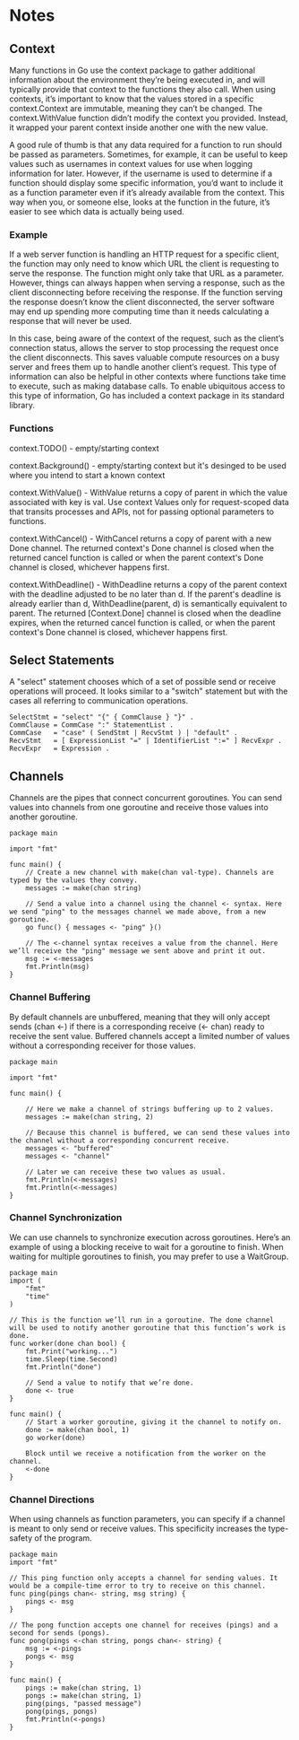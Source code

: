 # Notes

## Context
Many functions in Go use the context package to gather additional information about the environment they’re being executed in, and will typically provide that context to the functions they also call. When using contexts, it’s important to know that the values stored in a specific context.Context are immutable, meaning they can’t be changed. The context.WithValue function didn’t modify the context you provided. Instead, it wrapped your parent context inside another one with the new value.

A good rule of thumb is that any data required for a function to run should be passed as parameters. Sometimes, for example, it can be useful to keep values such as usernames in context values for use when logging information for later. However, if the username is used to determine if a function should display some specific information, you’d want to include it as a function parameter even if it’s already available from the context. This way when you, or someone else, looks at the function in the future, it’s easier to see which data is actually being used.

### Example
If a web server function is handling an HTTP request for a specific client, the function may only need to know which URL the client is requesting to serve the response. The function might only take that URL as a parameter. However, things can always happen when serving a response, such as the client disconnecting before receiving the response. If the function serving the response doesn’t know the client disconnected, the server software may end up spending more computing time than it needs calculating a response that will never be used.

In this case, being aware of the context of the request, such as the client’s connection status, allows the server to stop processing the request once the client disconnects. This saves valuable compute resources on a busy server and frees them up to handle another client’s request. This type of information can also be helpful in other contexts where functions take time to execute, such as making database calls. To enable ubiquitous access to this type of information, Go has included a context package in its standard library.

### Functions
context.TODO() - empty/starting context

context.Background() - empty/starting context but it's desinged to be used where you intend to start a known context

context.WithValue() - WithValue returns a copy of parent in which the value associated with key is val. Use context Values only for request-scoped data that transits processes and APIs, not for passing optional parameters to functions.

context.WithCancel() - WithCancel returns a copy of parent with a new Done channel. The returned context's Done channel is closed when the returned cancel function is called or when the parent context's Done channel is closed, whichever happens first.

context.WithDeadline() - WithDeadline returns a copy of the parent context with the deadline adjusted to be no later than d. If the parent's deadline is already earlier than d, WithDeadline(parent, d) is semantically equivalent to parent. The returned [Context.Done] channel is closed when the deadline expires, when the returned cancel function is called, or when the parent context's Done channel is closed, whichever happens first.

## Select Statements
A "select" statement chooses which of a set of possible send or receive operations will proceed. It looks similar to a "switch" statement but with the cases all referring to communication operations. 

```
SelectStmt = "select" "{" { CommClause } "}" .
CommClause = CommCase ":" StatementList .
CommCase   = "case" ( SendStmt | RecvStmt ) | "default" .
RecvStmt   = [ ExpressionList "=" | IdentifierList ":=" ] RecvExpr .
RecvExpr   = Expression .
```

## Channels
Channels are the pipes that connect concurrent goroutines. You can send values into channels from one goroutine and receive those values into another goroutine.

```
package main

import "fmt"

func main() {
    // Create a new channel with make(chan val-type). Channels are typed by the values they convey.
    messages := make(chan string)

    // Send a value into a channel using the channel <- syntax. Here we send "ping" to the messages channel we made above, from a new goroutine.
    go func() { messages <- "ping" }()

    // The <-channel syntax receives a value from the channel. Here we’ll receive the "ping" message we sent above and print it out.
    msg := <-messages
    fmt.Println(msg)
}
```

### Channel Buffering
By default channels are unbuffered, meaning that they will only accept sends (chan <-) if there is a corresponding receive (<- chan) ready to receive the sent value. Buffered channels accept a limited number of values without a corresponding receiver for those values.

```
package main	

import "fmt"

func main() {

    // Here we make a channel of strings buffering up to 2 values.
    messages := make(chan string, 2)

    // Because this channel is buffered, we can send these values into the channel without a corresponding concurrent receive.
    messages <- "buffered"
    messages <- "channel"

    // Later we can receive these two values as usual.
    fmt.Println(<-messages)
    fmt.Println(<-messages)
}
```

### Channel Synchronization
We can use channels to synchronize execution across goroutines. Here’s an example of using a blocking receive to wait for a goroutine to finish. When waiting for multiple goroutines to finish, you may prefer to use a WaitGroup.

```
package main
import (
    "fmt"
    "time"
)

// This is the function we’ll run in a goroutine. The done channel will be used to notify another goroutine that this function’s work is done.
func worker(done chan bool) {
    fmt.Print("working...")
    time.Sleep(time.Second)
    fmt.Println("done")

    // Send a value to notify that we’re done.
    done <- true
}

func main() {
    // Start a worker goroutine, giving it the channel to notify on.
    done := make(chan bool, 1)
    go worker(done)

    Block until we receive a notification from the worker on the channel.
    <-done
}
```

### Channel Directions
When using channels as function parameters, you can specify if a channel is meant to only send or receive values. This specificity increases the type-safety of the program.

```
package main
import "fmt"

// This ping function only accepts a channel for sending values. It would be a compile-time error to try to receive on this channel.
func ping(pings chan<- string, msg string) {
    pings <- msg
}

// The pong function accepts one channel for receives (pings) and a second for sends (pongs).
func pong(pings <-chan string, pongs chan<- string) {
    msg := <-pings
    pongs <- msg
}

func main() {
    pings := make(chan string, 1)
    pongs := make(chan string, 1)
    ping(pings, "passed message")
    pong(pings, pongs)
    fmt.Println(<-pongs)
}
```